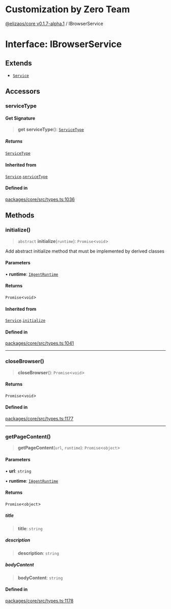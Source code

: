 # Customization by Zero Team

[@elizaos/core v0.1.7-alpha.1](../index.md) / IBrowserService

# Interface: IBrowserService

## Extends

- [`Service`](../classes/Service.md)

## Accessors

### serviceType

#### Get Signature

> **get** **serviceType**(): [`ServiceType`](../enumerations/ServiceType.md)

##### Returns

[`ServiceType`](../enumerations/ServiceType.md)

#### Inherited from

[`Service`](../classes/Service.md).[`serviceType`](../classes/Service.md#serviceType-1)

#### Defined in

[packages/core/src/types.ts:1036](https://github.com/elizaOS/eliza/blob/main/packages/core/src/types.ts#L1036)

## Methods

### initialize()

> `abstract` **initialize**(`runtime`): `Promise`\<`void`\>

Add abstract initialize method that must be implemented by derived classes

#### Parameters

• **runtime**: [`IAgentRuntime`](IAgentRuntime.md)

#### Returns

`Promise`\<`void`\>

#### Inherited from

[`Service`](../classes/Service.md).[`initialize`](../classes/Service.md#initialize)

#### Defined in

[packages/core/src/types.ts:1041](https://github.com/elizaOS/eliza/blob/main/packages/core/src/types.ts#L1041)

***

### closeBrowser()

> **closeBrowser**(): `Promise`\<`void`\>

#### Returns

`Promise`\<`void`\>

#### Defined in

[packages/core/src/types.ts:1177](https://github.com/elizaOS/eliza/blob/main/packages/core/src/types.ts#L1177)

***

### getPageContent()

> **getPageContent**(`url`, `runtime`): `Promise`\<`object`\>

#### Parameters

• **url**: `string`

• **runtime**: [`IAgentRuntime`](IAgentRuntime.md)

#### Returns

`Promise`\<`object`\>

##### title

> **title**: `string`

##### description

> **description**: `string`

##### bodyContent

> **bodyContent**: `string`

#### Defined in

[packages/core/src/types.ts:1178](https://github.com/elizaOS/eliza/blob/main/packages/core/src/types.ts#L1178)
